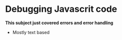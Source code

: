 # Debugging Javascrit code
**This subject just covered errors and error handling**
- Mostly text based
